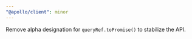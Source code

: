 ```yaml
---
"@apollo/client": minor
---
```


Remove alpha designation for `queryRef.toPromise()` to stabilize the API.
